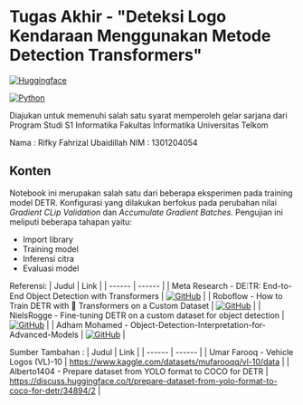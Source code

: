 # Tugas Akhir - "Deteksi Logo Kendaraan Menggunakan Metode Detection Transformers"
[![Huggingface](https://camo.githubusercontent.com/b0242aba08cbaf9670cb3f59bb946606c709c80409bf20141a01ded0f889d0b0/68747470733a2f2f68756767696e67666163652e636f2f64617461736574732f68756767696e67666163652f646f63756d656e746174696f6e2d696d616765732f7261772f6d61696e2f7472616e73666f726d6572732d6c6f676f2d6461726b2e737667)](https://huggingface.co/facebook/detr-resnet-50)

[![Python](https://badges.aleen42.com/src/python.svg)](https://www.python.org/)

Diajukan untuk memenuhi salah satu syarat memperoleh gelar sarjana 
dari Program Studi S1 Informatika
Fakultas Informatika
Universitas Telkom

Nama : Rifky Fahrizal Ubaidillah
NIM : 1301204054

## Konten
Notebook ini merupakan salah satu dari beberapa eksperimen pada training model DETR. Konfigurasi yang dilakukan berfokus pada perubahan nilai *Gradient CLip Validation* dan *Accumulate Gradient Batches*. Pengujian ini meliputi beberapa tahapan yaitu:
- Import library
- Training model
- Inferensi citra
- Evaluasi model

Referensi:
| Judul | Link |
| ------ | ------ |
| Meta Research - DE⫶TR: End-to-End Object Detection with Transformers | [![GitHub](https://badges.aleen42.com/src/github.svg)](https://github.com/facebookresearch/detr) |
| Roboflow - How to Train DETR with 🤗 Transformers on a Custom Dataset | [![GitHub](https://badges.aleen42.com/src/github.svg)](https://github.com/roboflow/notebooks/blob/main/notebooks/train-huggingface-detr-on-custom-dataset.ipynb) |
| NielsRogge - Fine-tuning DETR on a custom dataset for object detection | [![GitHub](https://badges.aleen42.com/src/github.svg)](https://github.com/NielsRogge/Transformers-Tutorials/blob/master/DETR/Fine_tuning_DetrForObjectDetection_on_custom_dataset_(balloon).ipynb) |
| Adham Mohamed - Object-Detection-Interpretation-for-Advanced-Models | [![GitHub](https://badges.aleen42.com/src/github.svg)](https://github.com/adhammohamed1/Object-Detection-Interpretation-for-Advanced-Models/blob/main/detr.ipynb) |

Sumber Tambahan :
| Judul | Link |
| ------ | ------ |
| Umar Farooq - Vehicle Logos (VL)-10  | https://www.kaggle.com/datasets/mufarooqq/vl-10/data |
| Alberto1404 - Prepare dataset from YOLO format to COCO for DETR | https://discuss.huggingface.co/t/prepare-dataset-from-yolo-format-to-coco-for-detr/34894/2 |
